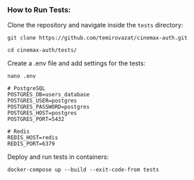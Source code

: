 ### **How to Run Tests:**

Clone the repository and navigate inside the `tests` directory:
```
git clone https://github.com/temirovazat/cinemax-auth.git
```
```
cd cinemax-auth/tests/
```

Create a .env file and add settings for the tests:
```
nano .env
```
```
# PostgreSQL
POSTGRES_DB=users_database
POSTGRES_USER=postgres
POSTGRES_PASSWORD=postgres
POSTGRES_HOST=postgres
POSTGRES_PORT=5432

# Redis
REDIS_HOST=redis
REDIS_PORT=6379
```

Deploy and run tests in containers:
```
docker-compose up --build --exit-code-from tests
```